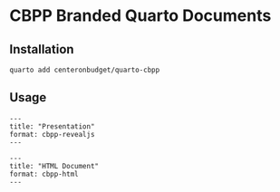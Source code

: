 # CBPP Branded Quarto Documents

## Installation

```
quarto add centeronbudget/quarto-cbpp
```

## Usage

```
---
title: "Presentation"
format: cbpp-revealjs
---
```

```
---
title: "HTML Document"
format: cbpp-html
---
```
